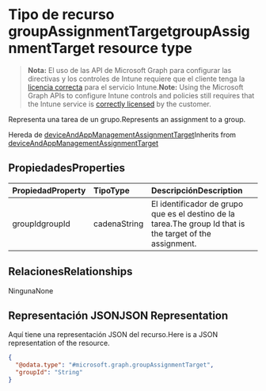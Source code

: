 # <a name="groupassignmenttarget-resource-type"></a><span data-ttu-id="615d2-101">Tipo de recurso groupAssignmentTarget</span><span class="sxs-lookup"><span data-stu-id="615d2-101">groupAssignmentTarget resource type</span></span>

> <span data-ttu-id="615d2-102">**Nota:** El uso de las API de Microsoft Graph para configurar las directivas y los controles de Intune requiere que el cliente tenga la [licencia correcta](https://go.microsoft.com/fwlink/?linkid=839381) para el servicio Intune.</span><span class="sxs-lookup"><span data-stu-id="615d2-102">**Note:** Using the Microsoft Graph APIs to configure Intune controls and policies still requires that the Intune service is [correctly licensed](https://go.microsoft.com/fwlink/?linkid=839381) by the customer.</span></span>

<span data-ttu-id="615d2-103">Representa una tarea de un grupo.</span><span class="sxs-lookup"><span data-stu-id="615d2-103">Represents an assignment to a group.</span></span>

<span data-ttu-id="615d2-104">Hereda de [deviceAndAppManagementAssignmentTarget](../resources/intune_apps_deviceandappmanagementassignmenttarget.md)</span><span class="sxs-lookup"><span data-stu-id="615d2-104">Inherits from [deviceAndAppManagementAssignmentTarget](../resources/intune_apps_deviceandappmanagementassignmenttarget.md)</span></span>

## <a name="properties"></a><span data-ttu-id="615d2-105">Propiedades</span><span class="sxs-lookup"><span data-stu-id="615d2-105">Properties</span></span>
|<span data-ttu-id="615d2-106">Propiedad</span><span class="sxs-lookup"><span data-stu-id="615d2-106">Property</span></span>|<span data-ttu-id="615d2-107">Tipo</span><span class="sxs-lookup"><span data-stu-id="615d2-107">Type</span></span>|<span data-ttu-id="615d2-108">Descripción</span><span class="sxs-lookup"><span data-stu-id="615d2-108">Description</span></span>|
|:---|:---|:---|
|<span data-ttu-id="615d2-109">groupId</span><span class="sxs-lookup"><span data-stu-id="615d2-109">groupId</span></span>|<span data-ttu-id="615d2-110">cadena</span><span class="sxs-lookup"><span data-stu-id="615d2-110">String</span></span>|<span data-ttu-id="615d2-111">El identificador de grupo que es el destino de la tarea.</span><span class="sxs-lookup"><span data-stu-id="615d2-111">The group Id that is the target of the assignment.</span></span>|

## <a name="relationships"></a><span data-ttu-id="615d2-112">Relaciones</span><span class="sxs-lookup"><span data-stu-id="615d2-112">Relationships</span></span>
<span data-ttu-id="615d2-113">Ninguna</span><span class="sxs-lookup"><span data-stu-id="615d2-113">None</span></span>
## <a name="json-representation"></a><span data-ttu-id="615d2-114">Representación JSON</span><span class="sxs-lookup"><span data-stu-id="615d2-114">JSON Representation</span></span>
<span data-ttu-id="615d2-115">Aquí tiene una representación JSON del recurso.</span><span class="sxs-lookup"><span data-stu-id="615d2-115">Here is a JSON representation of the resource.</span></span>
<!-- {
  "blockType": "resource",
  "keyProperty": "id",
  "@odata.type": "microsoft.graph.groupAssignmentTarget"
}
-->
``` json
{
  "@odata.type": "#microsoft.graph.groupAssignmentTarget",
  "groupId": "String"
}
```



